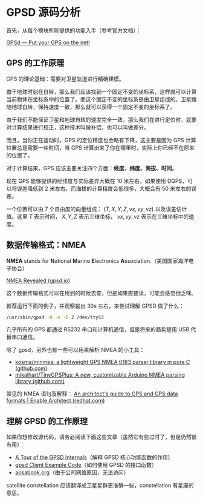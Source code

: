 # GPSD 源码分析

首先，从每个模块所能提供的功能入手（参考官方文档）：

[GPSd — Put your GPS on the net!](https://gpsd.io/index.html#documentation)

## GPS 的工作原理

GPS 的理论基础：需要对卫星轨道进行精确建模。

由于地球时刻在自转，那么我们应该找到一个固定不变的坐标系，这样就可以计算当前物体在坐标系中的位置了。而这个固定不变的坐标系是由卫星组成的。卫星跟随地球自转，保持速度一致，那么就可以获得一个固定不变的坐标系了。

由于我们不能保证卫星和地球自转的速度完全一致，那么我们在进行定位时，就要对计算结果进行校正，这种技术叫做补偿，也可以叫做差分。

而且，当你正在运动时，GPS 的定位精度也会略有下降，这主要是因为 GPS 计算位置总是需要一些时间，当 GPS 计算出来了你在哪里时，实际上你已经不在原来的位置了。

对于计算结果，GPS 应该主要关注四个方面：**经度、纬度、海拔、时间**。

现在 GPS 能够提供的经纬度与实际差异大概在 10 米左右，如果使用 DGPS，可以将误差降低到 2 米左右。而海拔的计算精度会低很多，大概会有 50 米左右的误差。

一个位置可以由 7 个自由度的向量组成： $(T, X, Y, Z, vx, vy, vz)$ 以及误差估计值。这里 $T$ 表示时间， $X, Y, Z$ 表示三维坐标， $vx, vy, vz$ 表示在三维坐标中的速度。

## 数据传输格式：NMEA

**NMEA** stands for **N**ational **M**arine **E**lectronics **A**ssociation.（美国国家海洋电子协会）

[NMEA Revealed (gpsd.io)](https://gpsd.io/NMEA.html)

这个数据传输格式可以在用到的时候去查，但是如果直接读，可能会感觉很乏味。

推荐运行下面的例子，并观察输出 30s 左右，来尝试理解 GPSD 做了什么：

```bash
/usr/sbin/gpsd -N -n -D 2 /dev/ttyS3
```

几乎所有的 GPS 都通过 RS232 串口和计算机通信，但是将来的趋势是用 USB 代替串口通信。

除了 gpsd，另外也有一些可以用来解析 NMEA 的小工具：

- [kosma/minmea: a lightweight GPS NMEA 0183 parser library in pure C (github.com)](https://github.com/kosma/minmea)
- [mikalhart/TinyGPSPlus: A new, customizable Arduino NMEA parsing library (github.com)](https://github.com/mikalhart/TinyGPSPlus)

常见的 NMEA 语句及解释：
[An architect's guide to GPS and GPS data formats | Enable Architect (redhat.com)](https://www.redhat.com/architect/architects-guide-gps-and-gps-data-formats)

## 理解 GPSD 的工作原理

如果你想修改源代码，请务必阅读下面这些文章（虽然它有些过时了，但是仍然很有用）：

- [A Tour of the GPSD Internals](https://gpsd.io/internals.html)（解释 GPSD 核心功能函数的作用）
- [gpsd Client Example Code](https://gpsd.io/gpsd-client-example-code.html)（如何使用 GPSD 的接口函数）
- [aosabook.org](https://aosabook.org/en/gpsd.html)（由于公司网络原因，无法访问）

satellite constellation 应该翻译成卫星星群更准确一些，constellation 有星座的意思。
